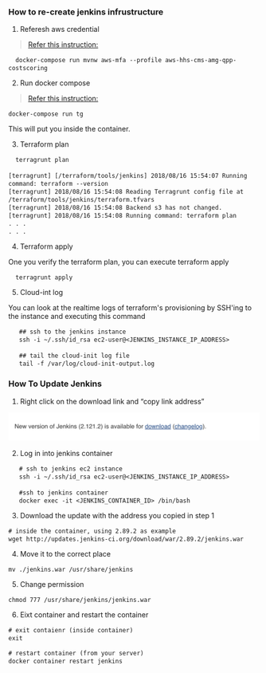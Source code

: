### How to re-create jenkins infrustructure

1. Referesh aws credential

> [Refer this instruction:](https://github.com/CMSgov/qpp-cost-scoring#aws-mfa)

```
  docker-compose run mvnw aws-mfa --profile aws-hhs-cms-amg-qpp-costscoring
```

2. Run docker compose

> [Refer this instruction:](https://github.com/CMSgov/qpp-cost-scoring/tree/master/terraform#run-a-terraform-module)

```
docker-compose run tg
```

This will put you inside the container.

3. Terraform plan

```
  terragrunt plan

[terragrunt] [/terraform/tools/jenkins] 2018/08/16 15:54:07 Running command: terraform --version
[terragrunt] 2018/08/16 15:54:08 Reading Terragrunt config file at /terraform/tools/jenkins/terraform.tfvars
[terragrunt] 2018/08/16 15:54:08 Backend s3 has not changed.
[terragrunt] 2018/08/16 15:54:08 Running command: terraform plan
. . . 
. . .
```

4. Terraform apply

One you verify the terraform plan, you can execute terraform apply

```
  terragrunt apply
```

5. Cloud-int log

You can look at the realtime logs of terraform's provisioning by SSH'ing to the instance and executing this command

```
   ## ssh to the jenkins instance
   ssh -i ~/.ssh/id_rsa ec2-user@<JENKINS_INSTANCE_IP_ADDRESS>
   
   ## tail the cloud-init log file
   tail -f /var/log/cloud-init-output.log 
```

### How To Update Jenkins

1. Right click on the download link and “copy link address”

<kbd>
  <img src="copy-link.png">
</kbd>

2. Log in into jenkins container


```
   # ssh to jenkins ec2 instance
   ssh -i ~/.ssh/id_rsa ec2-user@<JENKINS_INSTANCE_IP_ADDRESS>

   #ssh to jenkins container
   docker exec -it <JENKINS_CONTAINER_ID> /bin/bash
```

3. Download the update with the address you copied in step 1

```
# inside the container, using 2.89.2 as example
wget http://updates.jenkins-ci.org/download/war/2.89.2/jenkins.war
```

4. Move it to the correct place

```
mv ./jenkins.war /usr/share/jenkins
```

5. Change permission

```
chmod 777 /usr/share/jenkins/jenkins.war
```

6. Eixt container and restart the container

```
# exit contaienr (inside container)
exit
```

```
# restart container (from your server)
docker container restart jenkins
```
